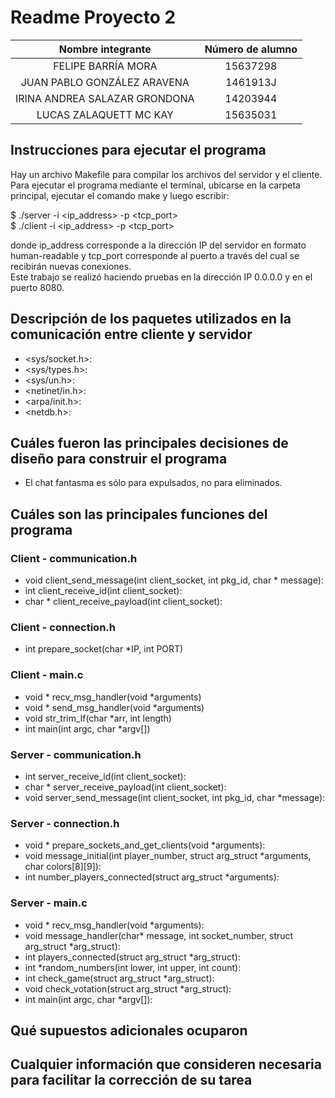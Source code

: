 # Readme Proyecto 2

|       Nombre integrante       | Número de alumno |
| :---------------------------: | :--------------: |
|      FELIPE BARRÍA MORA       |     15637298     |
|  JUAN PABLO GONZÁLEZ ARAVENA  |     1461913J     |
| IRINA ANDREA SALAZAR GRONDONA |     14203944     |
|    LUCAS ZALAQUETT MC KAY     |     15635031     |


## Instrucciones para ejecutar el programa
Hay un archivo Makefile para compilar los archivos del servidor y el cliente. Para ejecutar el programa mediante el terminal, ubicarse en la carpeta principal, ejecutar el comando make y luego escribir:  

$ ./server -i <ip_address> -p <tcp_port>  
$ ./client -i <ip_address> -p <tcp_port>  

donde ip_address corresponde a la dirección IP del servidor en formato human-readable y tcp_port corresponde al puerto a través del cual se recibirán nuevas conexiones.  
Este trabajo se realizó haciendo pruebas en la dirección IP 0.0.0.0 y en el puerto 8080.


## Descripción de los paquetes utilizados en la comunicación entre cliente y servidor
- <sys/socket.h>:  
- <sys/types.h>:  
- <sys/un.h>:  
- <netinet/in.h>:  
- <arpa/init.h>:  
- <netdb.h>:  


## Cuáles fueron las principales decisiones de diseño para construir el programa
- El chat fantasma es sólo para expulsados, no para eliminados.

## Cuáles son las principales funciones del programa
### Client - communication.h
- void client_send_message(int client_socket, int pkg_id, char * message):  
- int client_receive_id(int client_socket):  
- char * client_receive_payload(int client_socket):  

### Client - connection.h
- int prepare_socket(char *IP, int PORT)  

### Client - main.c
- void * recv_msg_handler(void *arguments)  
- void * send_msg_handler(void *arguments)  
- void str_trim_lf(char *arr, int length)  
- int main(int argc, char *argv[])  

### Server - communication.h
- int server_receive_id(int client_socket):  
- char * server_receive_payload(int client_socket):  
- void server_send_message(int client_socket, int pkg_id, char *message):  

### Server - connection.h
- void * prepare_sockets_and_get_clients(void *arguments):  
- void message_initial(int player_number, struct arg_struct *arguments, char colors[8][9]):  
- int number_players_connected(struct arg_struct *arguments):  

### Server - main.c
- void * recv_msg_handler(void *arguments):  
- void message_handler(char* message, int socket_number, struct arg_struct *arg_struct):  
- int players_connected(struct arg_struct *arg_struct):  
- int *random_numbers(int lower, int upper, int count):  
- int check_game(struct arg_struct *arg_struct):  
- void check_votation(struct arg_struct *arg_struct):  
- int main(int argc, char *argv[]):  

## Qué supuestos adicionales ocuparon

## Cualquier información que consideren necesaria para facilitar la corrección de su tarea
